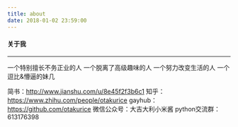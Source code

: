 ```yaml
---
title: about
date: 2018-01-02 23:59:00
---
```


#### 关于我
---
一个特别擅长不务正业的人
一个脱离了高级趣味的人
一个努力改变生活的人
一个逗比&懵逼的妹几

简书：http://www.jianshu.com/u/8e45f2f3b6c1
知乎：https://www.zhihu.com/people/otakurice
gayhub：https://github.com/otakurice
微信公众号：大吉大利小米酱
python交流群：613176398
